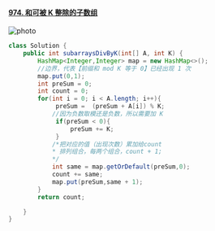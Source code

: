 #### [974. 和可被 K 整除的子数组](https://leetcode-cn.com/problems/subarray-sums-divisible-by-k/)

![photo](C:\Users\爱吃番茄的康纳酱\Desktop\Snipaste_2020-05-30_09-22-58.png)

```java
class Solution {
    public int subarraysDivByK(int[] A, int K) {
        HashMap<Integer,Integer> map = new HashMap<>();
        //边界，代表【前缀和 mod K 等于 0】已经出现 1 次
        map.put(0,1);
        int preSum = 0;
        int count = 0;
        for(int i = 0; i < A.length; i++){
             preSum =  (preSum + A[i]) % K;
            //因为负数取模还是负数，所以需要加 K
             if(preSum < 0){
                 preSum += K;
             }
            /*把对应的值（出现次数）累加给count
            * 排列组合，每两个组合，count + 1;
            */
            int same = map.getOrDefault(preSum,0);
            count += same;
            map.put(preSum,same + 1);
        }
        return count;

    }
}
```



